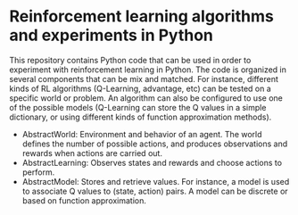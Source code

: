 # Reinforcement learning algorithms and experiments in Python

This repository contains Python code that can be used in order to experiment with reinforcement learning in Python. The code is organized in several components that can be mix and matched. For instance, different kinds of RL algorithms (Q-Learning, advantage, etc) can be tested on a specific world or problem. An algorithm can also be configured to use one of the possible models (Q-Learning can store the Q values in a simple dictionary, or using different kinds of function approximation methods).

* AbstractWorld: Environment and behavior of an agent. The world defines the number of possible actions, and produces observations and rewards when actions are carried out.
* AbstractLearning: Observes states and rewards and choose actions to perform.
* AbstractModel: Stores and retrieve values. For instance, a model is used to associate Q values to (state, action) pairs. A model can be discrete or based on function approximation.
